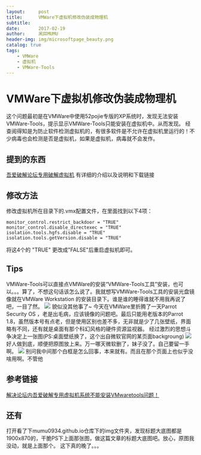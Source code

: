 ```yaml
---
layout:     post
title:      VMWare下虚拟机修改伪装成物理机             
subtitle:  
date:       2017-02-19
author:     凩茻MUMU
header-img: img/microsoftpage_beauty.png  
catalog: true   
tags:                           
    - VMWare
    - 虚拟机
    - VMWare-Tools
---
```


# VMWare下虚拟机修改伪装成物理机
这个问题最初是在VMWare中使用52pojie专版的XP系统时，发现无法安装VMWare-Tools，提示显示VMWare-Tools只能安装在虚拟机中。从而发现。
经查阅得知是为防止软件检测虚拟机的，有很多软件是不允许在虚拟机里运行的！不少病毒也会检测是否是虚拟机，如果是虚拟机，病毒就不会发作。  
## 提到的东西
[吾爱破解论坛专用破解虚拟机](http://www.52pojie.cn/thread-341238-1-1.html) 
有详细的介绍以及说明和下载链接
## 修改方法
修改虚拟机所在目录下的.vmx配置文件，在里面找到以下4项：
``` 
monitor_control.restrict_backdoor = "TRUE"  
monitor_control.disable_directexec = "TRUE"
isolation.tools.hgfs.disable = "TRUE"
isolation.tools.getVersion.disable = "TRUE" 
``` 
将这4个的 "TRUE" 更改成"FALSE"后重启虚拟机即可。
## Tips
VMWare-Tools可以直接点VMWare的安装“VMWare-Tools工具”安装，也可以。。。算了，不想这句话该怎么说了。我就想写VMWare-Tools工具的安装光盘镜像就在VMWare Workstation 的安装目录下。谁是谁的睡得谁就不用我再说了吧，一目了然。
![](http://p1.bqimg.com/567571/a0e7afc103456823.png) 
貌似没其他事了~
今天在VMWare里折腾了一天Parrot Security OS ，老是出毛病，应该镜像的问题吧。最后只能用老版本的Parrot 1.8，虽然版本号有点老，但是使用区别也差不多，无非就是少了几张壁纸，界面略有不同，还有就是桌面有那个科幻风格的硬件资源监视器。
经过激烈的思想斗争决定上一张图(PS:桌面壁纸换了，这个出自微软官网的某页面backgroung)
![](http://p1.bpimg.com/567571/656544b34ae0f2e7.png)
好人做到底，顺便把原图放上来。万一哪天微软删了，妹子没了。自己要留一手啊。
![](http://p1.bpimg.com/567571/a9f13768b9e555af.png) 别问我中间那个白框是怎么回事，本来就有。而且在那个页面上也似乎没啥用啊。不管他
## 参考链接
[解决论坛内吾爱破解专用虚拟机系统不能安装VMwaretools问题！](http://www.52pojie.cn/thread-426060-1-1.html) 
## 还有
打开看了下mumu0934.github.io仓库下的img文件夹，发现标题大底图都是1900x870的，干脆PS下上面那张图，做这篇文章的标题大底图吧。放心，原图我没动，就是上面那个。
这下真的晚了。。。